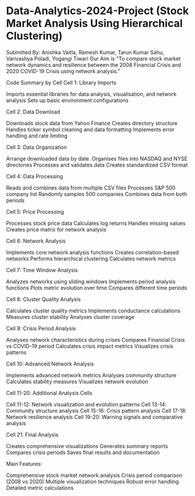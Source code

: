 # Data-Analytics-2024-Project (Stock Market Analysis Using Hierarchical Clustering)
Submitted By: Anishka Vaitla, Ramesh Kumar, Tarun Kumar Sahu, Varivashya Poladi, Yogangi Tiwari
Our Aim is "To compare stock market network dynamics and resilience between the 2008 Financial Crisis and 2020 COVID-19 Crisis using network analysis."

Code Summary by Cell
Cell 1: Library Imports

Imports essential libraries for data analysis, visualisation, and network analysis
Sets up basic environment configurations

Cell 2: Data Download

Downloads stock data from Yahoo Finance
Creates directory structure
Handles ticker symbol cleaning and data formatting
Implements error handling and rate limiting

Cell 3: Data Organization

Arrange downloaded data by date.
Organises files into NASDAQ and NYSE directories
Processes and validates data
Creates standardized CSV format

Cell 4: Data Processing

Reads and combines data from multiple CSV files
Processes S&P 500 company list
Randomly samples 500 companies
Combines data from both periods

Cell 5: Price Processing

Processes stock price data
Calculates log returns
Handles missing values
Creates price matrix for network analysis

Cell 6: Network Analysis

Implements core network analysis functions
Creates correlation-based networks
Performs hierarchical clustering
Calculates network metrics

Cell 7: Time Window Analysis

Analyzes networks using sliding windows
Implements period analysis functions
Plots metric evolution over time
Compares different time periods

Cell 8: Cluster Quality Analysis

Calculates cluster quality metrics
Implements conductance calculations
Measures cluster stability
Analyses cluster coverage

Cell 9: Crisis Period Analysis

Analyses network characteristics during crises
Compares Financial Crisis vs COVID-19 period
Calculates crisis impact metrics
Visualizes crisis patterns

Cell 10: Advanced Network Analysis

Implements advanced network metrics
Analyses community structure
Calculates stability measures
Visualizes network evolution

Cell 11-20: Additional Analysis Cells

Cell 11-12: Network visualization and evolution patterns
Cell 13-14: Community structure analysis
Cell 15-16: Crisis pattern analysis
Cell 17-18: Network resilience analysis
Cell 19-20: Warning signals and comparative analysis

Cell 21: Final Analysis

Creates comprehensive visualizations
Generates summary reports
Compares crisis periods
Saves final results and documentation

Main Features:

Comprehensive stock market network analysis
Crisis period comparison (2008 vs 2020)
Multiple visualization techniques
Robust error handling
Detailed metric calculations
